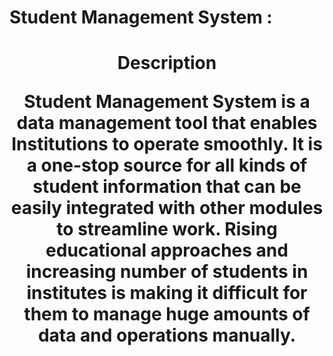 # Student Management System :
<h1 align="center" > Description 
<p> Student Management System is a data management tool that enables Institutions to operate smoothly. It is a one-stop source for all kinds of student information that can be easily integrated with other modules to streamline work. Rising educational approaches and increasing number of students in institutes is making it difficult for them to manage huge amounts of data and operations manually.  </p>
</h1>
